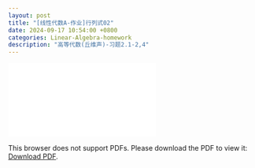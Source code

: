 ```yaml
---
layout: post
title: "[线性代数A-作业]行列式02"
date: 2024-09-17 10:54:00 +0800
categories: Linear-Algebra-homework
description: "高等代数(丘维声)-习题2.1-2,4"
---
```

<!-- ![](../assets/pdfs/la-01.pdf) -->
<!-- For ios users:[Download](https://github.com/PhotonYan/PhotonYan.github.io/blob/gh-pages/pdfs/la-01.pdf) 

<object data="{{ site.url }}{{ site.baseurl }}/assets/pdfs/la-01.pdf" type="application/pdf"></object> -->

<object data="{{ site.url }}/assets/pdfs/la-homework3.pdf" type="application/pdf" width="700px" height="700px">
    <embed src="{{ site.url }}/assets/pdfs/la-homework3.pdf">
        <p>This browser does not support PDFs. Please download the PDF to view it: <a href="{{ site.url }}/assets/pdfs/la-homework3.pdf">Download PDF</a>.</p>
    </embed>
</object>